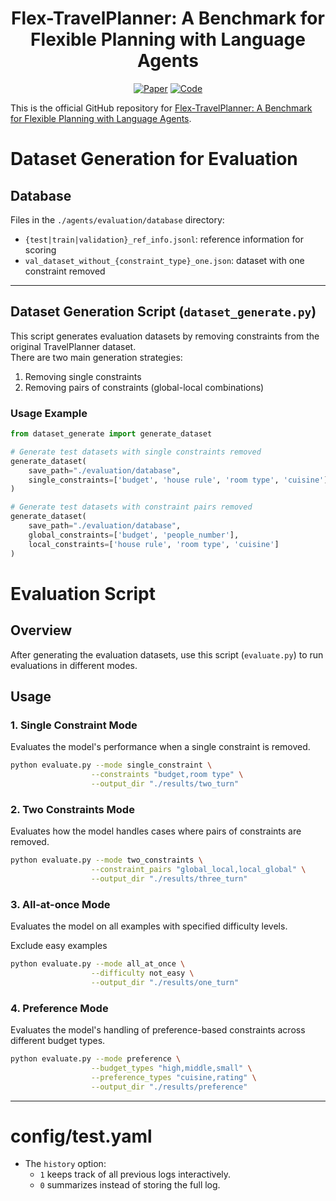 <div align="center">
  <h1>Flex-TravelPlanner: A Benchmark for Flexible Planning with Language Agents</h1>
  <p>
    <a href="https://openreview.net/forum?id=a7unQ5jMx7"><img src="https://img.shields.io/badge/Paper-FlexTravelPlanner-green" alt="Paper"></a>
    <a href="https://github.com/juhyunohh/FlexTravelBench/"><img src="https://img.shields.io/badge/Github-FlexTravelPlanner-blue" alt="Code"></a>
  </p>
</div>  

This is the official GitHub repository for [Flex-TravelPlanner: A Benchmark for Flexible Planning with Language Agents]([https://arxiv.org/abs/2412.10424](https://openreview.net/forum?id=a7unQ5jMx7)).


# Dataset Generation for Evaluation

## Database

Files in the `./agents/evaluation/database` directory:
- `{test|train|validation}_ref_info.jsonl`: reference information for scoring
- `val_dataset_without_{constraint_type}_one.json`: dataset with one constraint removed

---

## Dataset Generation Script (`dataset_generate.py`)

This script generates evaluation datasets by removing constraints from the original TravelPlanner dataset.  
There are two main generation strategies:

1. Removing single constraints
2. Removing pairs of constraints (global-local combinations)

### Usage Example

```python
from dataset_generate import generate_dataset

# Generate test datasets with single constraints removed
generate_dataset(
    save_path="./evaluation/database",
    single_constraints=['budget', 'house rule', 'room type', 'cuisine']
)

# Generate test datasets with constraint pairs removed
generate_dataset(
    save_path="./evaluation/database", 
    global_constraints=['budget', 'people_number'],
    local_constraints=['house rule', 'room type', 'cuisine']
)
```

# Evaluation Script

## Overview
After generating the evaluation datasets, use this script (`evaluate.py`) to run evaluations in different modes.

## Usage

### 1. Single Constraint Mode
Evaluates the model's performance when a single constraint is removed.

```bash
python evaluate.py --mode single_constraint \
                  --constraints "budget,room type" \
                  --output_dir "./results/two_turn"
```

### 2. Two Constraints Mode
Evaluates how the model handles cases where pairs of constraints are removed.

```bash
python evaluate.py --mode two_constraints \
                  --constraint_pairs "global_local,local_global" \
                  --output_dir "./results/three_turn"
```                  
### 3. All-at-once Mode
Evaluates the model on all examples with specified difficulty levels.

Exclude easy examples

```bash
python evaluate.py --mode all_at_once \
                  --difficulty not_easy \
                  --output_dir "./results/one_turn"
```

### 4. Preference Mode
Evaluates the model's handling of preference-based constraints across different budget types.

```bash
python evaluate.py --mode preference \
                  --budget_types "high,middle,small" \
                  --preference_types "cuisine,rating" \
                  --output_dir "./results/preference"
```
---

# config/test.yaml

- The `history` option:
  - `1` keeps track of all previous logs interactively.
  - `0` summarizes instead of storing the full log.
